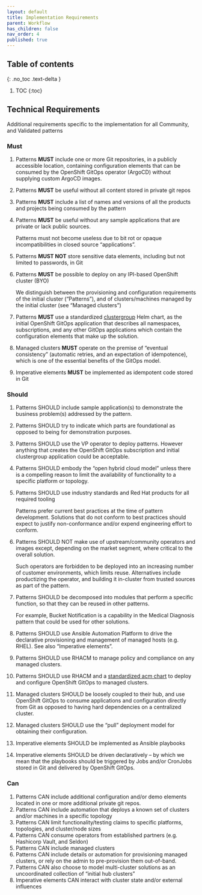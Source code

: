 ```yaml
---
layout: default
title: Implementation Requirements
parent: Workflow
has_children: false
nav_order: 4
published: true
---
```


## Table of contents

{: .no_toc .text-delta }

1. TOC
{:toc}

## Technical Requirements

Additional requirements specific to the implementation for all Community, and Validated patterns

### Must

1. Patterns **MUST** include one or more Git repositories, in a publicly accessible location, containing configuration elements that can be consumed by the OpenShift GitOps operator (ArgoCD) without supplying custom ArgoCD images.
1. Patterns **MUST** be useful without all content stored in private git repos
1. Patterns **MUST** include a list of names and versions of all the products and projects being consumed by the pattern
1. Patterns **MUST** be useful without any sample applications that are private or lack public sources. 

   Patterns must not become useless due to bit rot or opaque incompatibilities in closed source “applications”.

1. Patterns **MUST NOT** store sensitive data elements, including but not limited to passwords, in Git
1. Patterns **MUST** be possible to deploy on any IPI-based OpenShift cluster (BYO)

   We distinguish between the provisioning and configuration requirements of the initial cluster (“Patterns”), and of clusters/machines managed by the initial cluster (see “Managed clusters”) 

1. Patterns **MUST** use a standardized [clustergroup](https://github.com/hybrid-cloud-patterns/common/tree/main/clustergroup) Helm chart, as the initial OpenShift GitOps application that describes all namespaces, subscriptions, and any other GitOps applications which contain the configuration elements that make up the solution.
1. Managed clusters **MUST** operate on the premise of “eventual consistency” (automatic retries, and an expectation of idempotence), which is one of the essential benefits of the GitOps model.
1. Imperative elements **MUST** be implemented as idempotent code stored in Git

### Should

1. Patterns SHOULD include sample application(s) to demonstrate the business problem(s) addressed by the pattern.  
1. Patterns SHOULD try to indicate which parts are foundational as opposed to being for demonstration purposes. 
1. Patterns SHOULD use the VP operator to deploy patterns.  However anything that creates the OpenShift GitOps subscription and initial clustergroup application could be acceptable.
1. Patterns SHOULD embody the “open hybrid cloud model” unless there is a compelling reason to limit the availability of functionality to a specific platform or topology.
1. Patterns SHOULD use industry standards and Red Hat products for all required tooling 

   Patterns prefer current best practices at the time of pattern development. Solutions that do not conform to best practices should expect to justify non-conformance and/or expend engineering effort to conform.

1. Patterns SHOULD NOT make use of upstream/community operators and images except, depending on the market segment, where critical to the overall solution. 

   Such operators are forbidden to be deployed into an increasing number of customer environments, which limits reuse.
Alternatives include productizing the operator, and building it in-cluster from trusted sources as part of the pattern.

1. Patterns SHOULD be decomposed into modules that perform a specific function, so that they can be reused in other patterns.  

   For example, Bucket Notification is a capability in the Medical Diagnosis pattern that could be used for other solutions.

1. Patterns SHOULD use Ansible Automation Platform to drive the declarative provisioning and management of managed hosts (e.g. RHEL). See also “Imperative elements”.
1. Patterns SHOULD use RHACM to manage policy and compliance on any managed clusters.
1. Patterns SHOULD use RHACM and a [standardized acm chart](https://github.com/hybrid-cloud-patterns/common/tree/main/acm) to deploy and configure OpenShift GitOps to managed clusters.
1. Managed clusters SHOULD be loosely coupled to their hub, and use OpenShift GitOps to consume applications and configuration directly from Git as opposed to having hard dependencies on a centralized cluster. 
1. Managed clusters SHOULD use the “pull” deployment model for obtaining their configuration.
1. Imperative elements SHOULD be implemented as Ansible playbooks
1. Imperative elements SHOULD be driven declaratively – by which we mean that the playbooks should be triggered by Jobs and/or CronJobs stored in Git and delivered by OpenShift GitOps.

### Can

1. Patterns CAN include additional configuration and/or demo elements located in one or more additional private git repos.
1. Patterns CAN include automation that deploys a known set of clusters and/or machines in a specific topology 
1. Patterns CAN limit functionality/testing claims to specific platforms, topologies, and cluster/node sizes
1. Patterns CAN consume operators from established partners (e.g. Hashicorp Vault, and Seldon)
1. Patterns CAN include managed clusters
1. Patterns CAN include details or automation for provisioning managed clusters, or rely on the admin to pre-provision them out-of-band. 
1. Patterns CAN also choose to model multi-cluster solutions as an uncoordinated collection of “initial hub clusters”
1. Imperative elements CAN interact with cluster state and/or external influences
